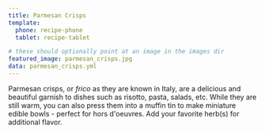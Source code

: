 ```yaml
---
title: Parmesan Crisps
template:
  phone: recipe-phone
  tablet: recipe-tablet

# these should optionally point at an image in the images dir
featured_image: parmesan_crisps.jpg
data: parmesan_crisps.yml
---
```


Parmesan crisps, or _frico_ as they are known in Italy, are a delicious and beautiful garnish to dishes such as risotto, pasta, salads, etc. While they are still warm, you can also press them into a muffin tin to make miniature edible bowls - perfect for hors d'oeuvres. Add your favorite herb(s) for additional flavor.